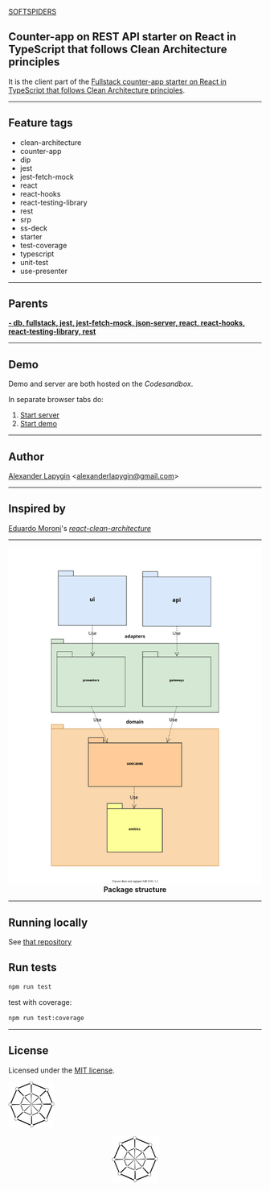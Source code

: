 [SOFTSPIDERS](https://github.com/softspiders/softspiders)

## Counter-app on REST API starter on React in TypeScript that follows Clean Architecture principles

It is the client part of the [Fullstack counter-app starter on React in TypeScript that follows Clean Architecture principles](https://github.com/softspiders/clean-architecture-counter-starters/tree/clean-architecture-counter-react-hooks-fullstack-jest-ts-starter).

---

## Feature tags
- clean-architecture
- counter-app
- dip
- jest
- jest-fetch-mock
- react
- react-hooks
- react-testing-library
- rest
- srp
- ss-deck
- starter
- test-coverage
- typescript
- unit-test
- use-presenter

---

## Parents

[**- db, fullstack, jest, jest-fetch-mock, json-server, react, react-hooks, react-testing-library, rest**](https://github.com/softspiders/dip-in-ca)

---

## Demo
Demo and server are both hosted on the *Codesandbox*.

In separate browser tabs do:
1. [Start server](https://xg4qv.sse.codesandbox.io)
2. [Start demo](https://pzpw2.csb.app/)

---
## Author

[Alexander Lapygin](https://github.com/AlexanderLapygin) <<alexanderlapygin@gmail.com>>

---
## Inspired by

[Eduardo Moroni](https://github.com/eduardomoroni)'s
[*react-clean-architecture*](https://github.com/eduardomoroni/react-clean-architecture)

---

<p align="center">
  <a href="https://github.com/softspider">
    <img src="./diagrams/packages.uml.svg" width="600"/>
  </a>
  </br>
  <b>Package structure</b>
</p>

---

## Running locally

See [that repository](https://github.com/softspiders/clean-architecture-counter-starters/tree/clean-architecture-counter-react-hooks-fullstack-jest-ts-starter)

## Run tests

```sh
npm run test
```

test with coverage:
```sh
npm run test:coverage
```

---

## License

Licensed under the [MIT license](./LICENSE).

![](./diagrams/sslogo-from-github-20.png)

<p align="center">
  <img src="./diagrams/sslogo-from-github-20.png"/>
</p>
